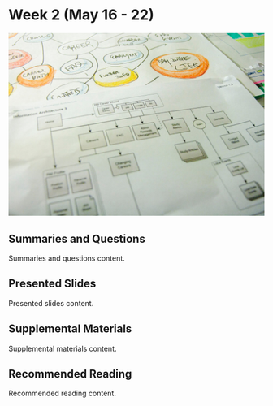 # Week 2 (May 16 - 22)

![Flowchart](assets/images/4853380320_492f9dce63_b.jpg ':class=banner-image')

## Summaries and Questions
Summaries and questions content.

## Presented Slides
Presented slides content.

## Supplemental Materials
Supplemental materials content.

## Recommended Reading
Recommended reading content.
